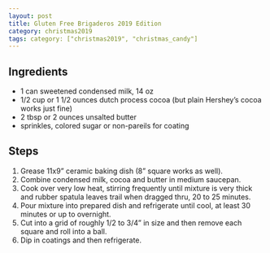 ```yaml
---
layout: post
title: Gluten Free Brigaderos 2019 Edition
category: christmas2019
tags: category: ["christmas2019", "christmas_candy"]
---
```

## Ingredients

* 1 can sweetened condensed milk, 14 oz
* 1/2 cup or 1 1/2 ounces dutch process cocoa (but plain Hershey’s cocoa works just fine)
* 2 tbsp or 2 ounces unsalted butter
* sprinkles, colored sugar or non-pareils for coating

## Steps

1. Grease 11x9” ceramic baking dish (8” square works as well).
2. Combine condensed milk, cocoa and butter in medium saucepan.
3.  Cook over very low heat, stirring frequently until mixture is very thick and rubber spatula leaves trail when dragged thru, 20 to 25 minutes.
4. Pour mixture into prepared dish and refrigerate until cool, at least 30 minutes or up to overnight.
5. Cut into a grid of roughly 1/2 to 3/4” in size and then remove each square and roll into a ball. 
6. Dip in coatings and then refrigerate.

